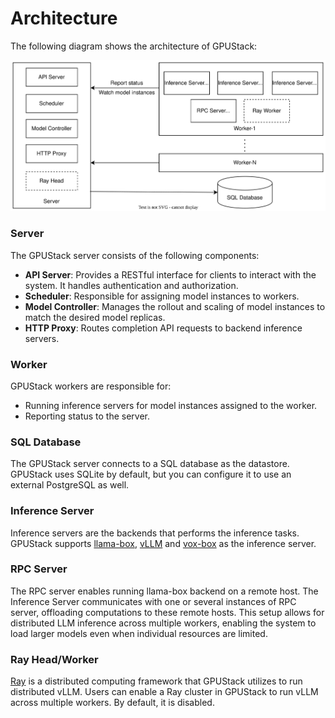 # Architecture

The following diagram shows the architecture of GPUStack:

![gpustack-architecture](assets/gpustack-architecture.svg)

### Server

The GPUStack server consists of the following components:

- **API Server**: Provides a RESTful interface for clients to interact with the system. It handles authentication and authorization.
- **Scheduler**: Responsible for assigning model instances to workers.
- **Model Controller**: Manages the rollout and scaling of model instances to match the desired model replicas.
- **HTTP Proxy**: Routes completion API requests to backend inference servers.

### Worker

GPUStack workers are responsible for:

- Running inference servers for model instances assigned to the worker.
- Reporting status to the server.

### SQL Database

The GPUStack server connects to a SQL database as the datastore. GPUStack uses SQLite by default, but you can configure it to use an external PostgreSQL as well.

### Inference Server

Inference servers are the backends that performs the inference tasks. GPUStack supports [llama-box](https://github.com/gpustack/llama-box), [vLLM](https://github.com/vllm-project/vllm) and [vox-box](https://github.com/gpustack/vox-box) as the inference server.

### RPC Server

The RPC server enables running llama-box backend on a remote host. The Inference Server communicates with one or several instances of RPC server, offloading computations to these remote hosts. This setup allows for distributed LLM inference across multiple workers, enabling the system to load larger models even when individual resources are limited.

### Ray Head/Worker

[Ray](https://ray.io) is a distributed computing framework that GPUStack utilizes to run distributed vLLM. Users can enable a Ray cluster in GPUStack to run vLLM across multiple workers. By default, it is disabled.
